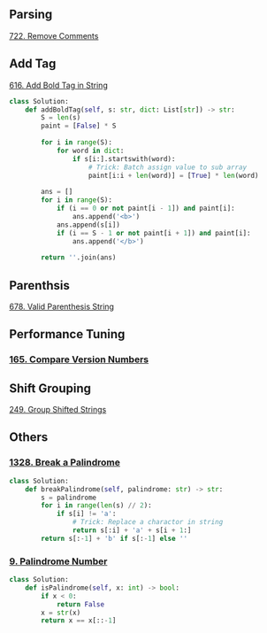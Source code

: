 ## Parsing

[722. Remove Comments](https://leetcode.com/problems/remove-comments/)

## Add Tag
[616. Add Bold Tag in String](https://leetcode.com/problems/add-bold-tag-in-string/)

```python
class Solution:
    def addBoldTag(self, s: str, dict: List[str]) -> str:
        S = len(s)
        paint = [False] * S
        
        for i in range(S):
            for word in dict:
                if s[i:].startswith(word):
                    # Trick: Batch assign value to sub array
                    paint[i:i + len(word)] = [True] * len(word)
        
        ans = []
        for i in range(S):
            if (i == 0 or not paint[i - 1]) and paint[i]:
                ans.append('<b>')
            ans.append(s[i])
            if (i == S - 1 or not paint[i + 1]) and paint[i]:
                ans.append('</b>')
            
        return ''.join(ans)
```

## Parenthsis

[678. Valid Parenthesis String](https://leetcode.com/problems/valid-parenthesis-string/)


## Performance Tuning

### [165. Compare Version Numbers](https://leetcode.com/problems/compare-version-numbers/)

## Shift Grouping

[249. Group Shifted Strings](https://leetcode.com/problems/group-shifted-strings/)

## Others

### [1328. Break a Palindrome](https://leetcode.com/problems/break-a-palindrome/)

```python
class Solution:
    def breakPalindrome(self, palindrome: str) -> str:
        s = palindrome
        for i in range(len(s) // 2):
            if s[i] != 'a':
                # Trick: Replace a charactor in string
                return s[:i] + 'a' + s[i + 1:]
        return s[:-1] + 'b' if s[:-1] else ''
```

### [9. Palindrome Number](https://leetcode.com/problems/palindrome-number/)

```python
class Solution:
    def isPalindrome(self, x: int) -> bool:
        if x < 0:
            return False
        x = str(x)
        return x == x[::-1]
```

